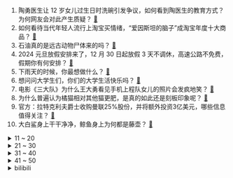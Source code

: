 1. 陶勇医生让 12 岁女儿过生日时洗碗引发争议，如何看到陶医生的教育方式？为何网友会对此产生质疑？ [:link:](https://www.zhihu.com/question/636539387)
2. 如何看待当代年轻人流行上淘宝买情绪，“爱因斯坦的脑子”成淘宝年度十大商品？ [:link:](https://www.zhihu.com/question/636500148)
3. 石油真的是远古动物尸体来的吗？ [:link:](https://www.zhihu.com/question/620169590)
4. 2024 元旦放假安排来了，12 月 30 日起放假 3 天不调休，高速公路不免费，假期你有何安排？ [:link:](https://www.zhihu.com/question/636474716)
5. 下雨天的时候，你最想做什么？ [:link:](https://www.zhihu.com/question/631482588)
6. 想问问大学生们，你们的大学生活快乐吗？ [:link:](https://www.zhihu.com/question/636206539)
7. 电影《三大队》为什么王大勇看见手机上程队女儿的照片会发疯地笑？ [:link:](https://www.zhihu.com/question/635745693)
8. 为什么普遍认为橘猫相对其他猫更肥，是真的如此还是刻板印象呢？ [:link:](https://www.zhihu.com/question/280040891)
9. 官方：拉特克利夫爵士收购曼联25%股份，并将额外投资3亿美元，哪些信息值得关注？ [:link:](https://www.zhihu.com/question/636496245)
10. 大白鲨身上干干净净，鲸鱼身上为何都是藤壶？ [:link:](https://www.zhihu.com/question/630866723)
<details>
<summary>11 ~ 20</summary>

11. 「订婚强奸案」一审宣判，男子以强奸罪被判 3 年，如何从法律角度解读？ [:link:](https://www.zhihu.com/question/636500180)
12. 对于宣称拥有IP68级防水的手机，理论上是否可以使用常规水洗的方式进行外部清洁？ [:link:](https://www.zhihu.com/question/635494747)
13. 超千名示威者试图闯入政府大楼，塞尔维亚总统武契奇称「颜色革命未遂」，哪些信息值得关注？ [:link:](https://www.zhihu.com/question/636488092)
14. 为什么公交车和大客车都是一模一样，为什么一个要A3，另外一个却要A1？ [:link:](https://www.zhihu.com/question/636182102)
15. 寒冷贪吃的冬天，如何快速有效的减肥瘦身? [:link:](https://www.zhihu.com/question/634397336)
16. 刚开始长跑运动的人有什么要注意安全的吗？ [:link:](https://www.zhihu.com/question/635052585)
17. 为什么80%的码农都做不了架构师？ [:link:](https://www.zhihu.com/question/628330433)
18. 告别 2023，你对 2024 有什么期待？ [:link:](https://www.zhihu.com/question/635899485)
19. 手机日常使用，除了游戏以外你觉得最费电的操作是什么？ [:link:](https://www.zhihu.com/question/631330445)
20. 这一年，你见证了孩子哪些「意料之外」的成长？对于孩子，有哪些「亏欠」想要补偿？ [:link:](https://www.zhihu.com/question/632310610)
</details>
<details>
<summary>21 ~ 30</summary>

21. 2023年有没有一件小事让你开怀大笑？ [:link:](https://www.zhihu.com/question/636414478)
22. 很久不跑步的人多久才能适应跑步? [:link:](https://www.zhihu.com/question/635546298)
23. 为什么Dreamweaver，FrontPage会被淘汰？ [:link:](https://www.zhihu.com/question/635562058)
24. 德国是否是一个流行文化输出大国？ [:link:](https://www.zhihu.com/question/20030299)
25. 参加 24 考研初试是一种什么体验？ [:link:](https://www.zhihu.com/question/636233432)
26. 浙江宣传发文考研不能成为二次高考，现今考研有哪些特点？为何会被一些人称为「二次高考」？ [:link:](https://www.zhihu.com/question/636424307)
27. 大家是如何回答孩子问：为什么要读书的？ [:link:](https://www.zhihu.com/question/636297605)
28. 为什么4G手机写的是TD- LTE数字移动电话机，不像5G手机一样写4G数字移动电话机？ [:link:](https://www.zhihu.com/question/635234360)
29. 谁是足球界历史最强二当家球员? [:link:](https://www.zhihu.com/question/630025002)
30. 根据 24 考研初试的难度，你认为考研国家线会有什么变化？ [:link:](https://www.zhihu.com/question/636240618)
</details>
<details>
<summary>31 ~ 40</summary>

31. 北京创下1951年来12月份最长连续低温纪录，超300小时低于0℃，哪些细节让你觉得今年冬天更冷？ [:link:](https://www.zhihu.com/question/636432667)
32. 如何评价 24 考研初试数学一的难度，你考得怎么样？ [:link:](https://www.zhihu.com/question/636409092)
33. 如果让你选一个《咒术回战》的术式带到现实，你会选什么？ [:link:](https://www.zhihu.com/question/635790333)
34. 网传麦当劳主要产品将全线提价，麦当劳回应「部分单品和套餐有调整」，如何看待麦当劳此次涨价？ [:link:](https://www.zhihu.com/question/636522336)
35. 多家股份制银行跟进下调存款利率， 3 年定期调普遍降 25 个基点，有哪些信息值得关注？ [:link:](https://www.zhihu.com/question/636490487)
36. 美国黄石公园检测出「僵尸鹿」病，专家称未来不排除传人风险，这是一种什么病？ [:link:](https://www.zhihu.com/question/636443675)
37. 国家新闻出版署公布 12 月份国产网络游戏版号，105 款新游获批，有哪些值得期待的游戏？有哪些影响？ [:link:](https://www.zhihu.com/question/636468669)
38. 为何中国扎甲主流，西方板甲主流? [:link:](https://www.zhihu.com/question/427615761)
39. 马斯克成 2023 年最能赚钱的人，一年财富增长 7700  亿，哪些信息值得关注？ [:link:](https://www.zhihu.com/question/636408557)
40. 能解释一下为什么认为打球时垫脚是防守球员故意的? [:link:](https://www.zhihu.com/question/389384587)
</details>
<details>
<summary>41 ~ 50</summary>

41. 可以看一下大家可爱的猫猫或狗狗吗？ [:link:](https://www.zhihu.com/question/464412484)
42. 很多跑步爱好者的冬训开始了，你的冬训计划是什么？ [:link:](https://www.zhihu.com/question/634632441)
43. 董宇辉新公司成立，背后控股公司法定代表人为孙东旭，哪些信息值得关注？ [:link:](https://www.zhihu.com/question/636527784)
44. 国产首艘大型邮轮「 爱达·魔都号 」在上海离港，进行首次试运营，有哪些信息值得关注？ [:link:](https://www.zhihu.com/question/636483270)
45. 暴雪中国回应国服回归「目前没有可以分享的信息或者更新」，国服回归可能性有多大？面临哪些问题？ [:link:](https://www.zhihu.com/question/636657677)
46. 三四线城市黄金消费火爆，有城市 200 米路开 15 家金店，如何看待此现象？你最近有买金的打算吗？ [:link:](https://www.zhihu.com/question/636492257)
47. 作为数学系的学生，你在本科期间都自学了什么课程？ [:link:](https://www.zhihu.com/question/603636271)
48. 小友，你听过最狂的诗词是什么？ [:link:](https://www.zhihu.com/question/636415357)
49. 如果以一场旅行开启 2024 年，你会选择哪里？ [:link:](https://www.zhihu.com/question/634641678)
50. 能否推荐一个打发时间的游戏？ [:link:](https://www.zhihu.com/question/632621438)
</details><details>
<summary>bilibili</summary>

</details>